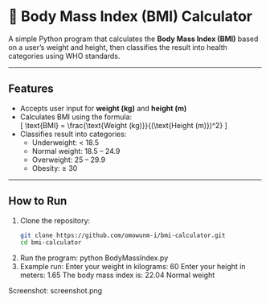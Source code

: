 # 🧮 Body Mass Index (BMI) Calculator

A simple Python program that calculates the **Body Mass Index (BMI)** based on a user’s weight and height, then classifies the result into health categories using WHO standards.  

---

## Features
- Accepts user input for **weight (kg)** and **height (m)**  
- Calculates BMI using the formula:  
  \[
  \text{BMI} = \frac{\text{Weight (kg)}}{(\text{Height (m)})^2}
  \]
- Classifies result into categories:
  - Underweight: < 18.5  
  - Normal weight: 18.5 – 24.9  
  - Overweight: 25 – 29.9  
  - Obesity: ≥ 30  

---

## How to Run

1. Clone the repository:
   ```bash
   git clone https://github.com/omowunm-i/bmi-calculator.git
   cd bmi-calculator
2. Run the program:
     python BodyMassIndex.py
3. Example run: 
    Enter your weight in kilograms: 60
    Enter your height in meters: 1.65
    The body mass index is: 22.04
    Normal weight

Screenshot: screenshot.png


